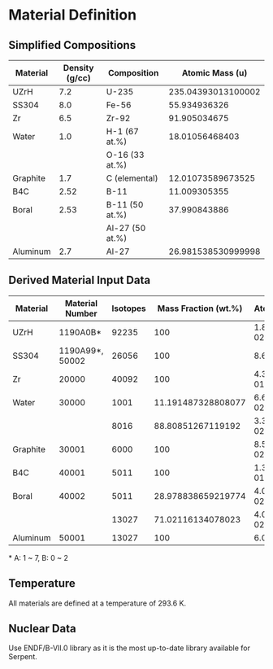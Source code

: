 # Material Definition

## Simplified Compositions

| Material | Density (g/cc) | Composition     | Atomic Mass (u)    |
|----------|----------------|-----------------|--------------------|
| UZrH     | 7.2            | U-235           | 235.04393013100002 |
| SS304    | 8.0            | Fe-56           | 55.934936326       |
| Zr       | 6.5            | Zr-92           | 91.905034675       |
| Water    | 1.0            | H-1  (67 at.%)  | 18.01056468403     |
|          |                | O-16  (33 at.%) |                    |
| Graphite | 1.7            | C (elemental)   | 12.01073589673525  |
| B4C      | 2.52           | B-11            | 11.009305355       |
| Boral    | 2.53           | B-11 (50 at.%)  | 37.990843886       |
|          |                | Al-27 (50 at.%) |                    |
| Aluminum | 2.7            | Al-27           | 26.981538530999998 |


## Derived Material Input Data

| Material | Material Number  | Isotopes | Mass Fraction (wt.%) | Atom Density (/barn-cm) |
|----------|------------------|----------|----------------------|-------------------------|
| UZrH     | 1190A0B*         | 92235    | 100                  | 1.8447368020026703e-02  |
| SS304    | 1190A99*, 50002  | 26056    | 100                  | 8.61306638827906e-02    |
| Zr       | 20000            | 40092    | 100                  | 4.343444808841109e-01   |
| Water    | 30000            | 1001     | 11.191487328808077   | 6.687343351693846e-02   |
|          |                  | 8016     | 88.80851267119192    | 3.343671675846923e-02   |
| Graphite | 30001            | 6000     | 100                  | 8.523741291141694e-02   |
| B4C      | 40001            | 5011     | 100                  | 1.3784517815293171e-01  |
| Boral    | 40002            | 5011     | 28.978838659219774   | 4.010444737873965e-02   |
|          |                  | 13027    | 71.02116134078023    | 4.010444737873965e-02   |
| Aluminum | 50001            | 13027    | 100                  | 6.02626200552596e-02    |

\* A: 1 ~ 7, B: 0 ~ 2

## Temperature

All materials are defined at a temperature of 293.6 K.

## Nuclear Data

Use ENDF/B-VII.0 library as it is the most up-to-date library available for Serpent.